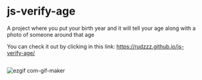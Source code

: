 # js-verify-age
A project where you put your birth year and it will tell your age along with a photo of someone around that age

You can check it out by clicking in this link: https://rudzzz.github.io/js-verify-age/

##
![ezgif com-gif-maker](https://user-images.githubusercontent.com/97038663/152886629-a67f81d2-beb8-4619-8170-ee2dcdb68608.gif)
